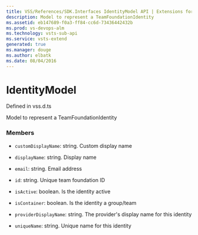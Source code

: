 ```yaml
---
title: VSS/References/SDK.Interfaces IdentityModel API | Extensions for Visual Studio Team Services
description: Model to represent a TeamFoundationIdentity
ms.assetid: eb147689-f0a3-ff84-cc6d-73436442432b
ms.prod: vs-devops-alm
ms.technology: vsts-sub-api
ms.service: vsts-extend
generated: true
ms.manager: douge
ms.author: elbatk
ms.date: 08/04/2016
---
```


# IdentityModel

Defined in vss.d.ts


Model to represent a TeamFoundationIdentity 

### Members

* `customDisplayName`: string. Custom display name

* `displayName`: string. Display name

* `email`: string. Email address

* `id`: string. Unique team foundation ID

* `isActive`: boolean. Is the identity active

* `isContainer`: boolean. Is the identity a group/team

* `providerDisplayName`: string. The provider&#x27;s display name for this identity

* `uniqueName`: string. Unique name for this identity

